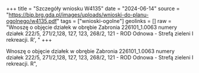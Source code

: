 +++
title = "Szczegóły wniosku W4135"
date = "2024-06-14"
source = "https://bip.brg.gda.pl/images/uploads/wnioski-do-planu-ogolnego/w4135.pdf"
tags = ["wnioski-ogolne"]
geolinks = []
raw = "Wnoszę o objęcie działek w obrębie Zabronia 226101_1.0063 numery działek 222/5, 271/2,128, 127, 123, 268/2, 121 - ROD Odnowa - Strefą zieleni I rekreacji. R', "
+++

Wnoszę o objęcie działek w obrębie Zabronia 226101_1.0063 numery działek 222/5,
271/2,128, 127, 123, 268/2, 121 - ROD Odnowa - Strefą zieleni I rekreacji.
R",



